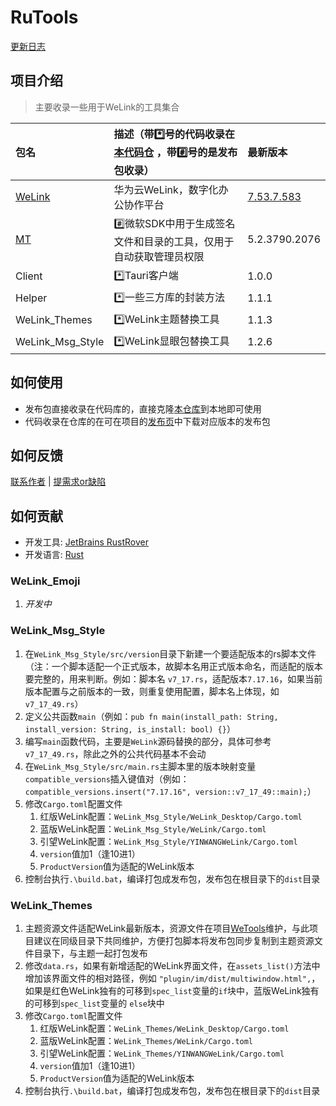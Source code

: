 # RuTools

[更新日志][ChangeLog]

[ChangeLog]: https://yequanrui.github.io/WeTools/welink/style-msg/changelog '点击跳转'

## 项目介绍

> 主要收录一些用于WeLink的工具集合

| 包名               | 描述（带*️⃣号的代码收录在[本代码仓][Repository] ，带#️⃣号的是发布包收录） | 最新版本                          |
|:-----------------|:------------------------------------------------|:------------------------------|
| [WeLink]         | 华为云WeLink，数字化办公协作平台                             | [7.53.7.583][WeLink-Download] |
| [MT]             | #️⃣微软SDK中用于生成签名文件和目录的工具，仅用于自动获取管理员权限            | 5.2.3790.2076                 |
| Client           | *️⃣Tauri客户端                                     | 1.0.0                         |
| Helper           | *️⃣一些三方库的封装方法                                   | 1.1.1                         |
| WeLink_Themes    | *️⃣WeLink主题替换工具                                 | 1.1.3                         |
| WeLink_Msg_Style | *️⃣WeLink显眼包替换工具                                | 1.2.6                         |

[MT]: https://learn.microsoft.com/zh-cn/windows/win32/sbscs/mt-exe '点击跳转'

[WeLink]: https://www.huaweicloud.com/product/welink '点击跳转'

[WeLink-Download]: https://static.hc-cdn.com/installpkg/WeLink_setup.exe '点击跳转'

## 如何使用

- 发布包直接收录在代码库的，直接克隆[本仓库][Repository]到本地即可使用
- 代码收录在仓库的在可在项目的[发布页][Release]中下载对应版本的发布包

[Repository]: https://github.com/yequanrui/RuTools '点击跳转'

[Release]: https://github.com/yequanrui/RuTools/releases '点击跳转'

## 如何反馈

[联系作者][Contacts] | [提需求or缺陷][Issue]

[Contacts]: mailto:yequanrui@qq.com '点击发送邮件'

[Issue]: https://github.com/yequanrui/RuTools/issues '点击跳转'

## 如何贡献

- 开发工具: [JetBrains RustRover](https://www.jetbrains.com/rust/)
- 开发语言: [Rust](https://www.rust-lang.org/)

### WeLink_Emoji

1. *开发中*

### WeLink_Msg_Style

1. 在`WeLink_Msg_Style/src/version`目录下新建一个要适配版本的rs脚本文件（注：一个脚本适配一个正式版本，故脚本名用正式版本命名，而适配的版本要完整的，用来判断。例如：脚本名
   `v7_17.rs`，适配版本`7.17.16`，如果当前版本配置与之前版本的一致，则重复使用配置，脚本名上体现，如`v7_17_49.rs`）
2. 定义公共函数`main`（例如：`pub fn main(install_path: String, install_version: String, is_install: bool) {}`）
3. 编写`main`函数代码，主要是`WeLink`源码替换的部分，具体可参考`v7_17_49.rs`，除此之外的公共代码基本不会动
4. 在`WeLink_Msg_Style/src/main.rs`主脚本里的版本映射变量`compatible_versions`插入键值对（例如：
   `compatible_versions.insert("7.17.16", version::v7_17_49::main);`）
5. 修改`Cargo.toml`配置文件
    1. 红版WeLink配置：`WeLink_Msg_Style/WeLink_Desktop/Cargo.toml`
    2. 蓝版WeLink配置：`WeLink_Msg_Style/WeLink/Cargo.toml`
    3. 引望WeLink配置：`WeLink_Msg_Style/YINWANGWeLink/Cargo.toml`
    4. `version`值加1（逢10进1）
    5. `ProductVersion`值为适配的WeLink版本
6. 控制台执行`.\build.bat`，编译打包成发布包，发布包在根目录下的`dist`目录

### WeLink_Themes

1. 主题资源文件适配WeLink最新版本，资源文件在项目[WeTools][WT-Repository]维护，与此项目建议在同级目录下共同维护，方便打包脚本将发布包同步复制到主题资源文件目录下，与主题一起打包发布
2. 修改`data.rs`，如果有新增适配的WeLink界面文件，在`assets_list()`方法中增加该界面文件的相对路径，例如
   `"plugin/im/dist/multiwindow.html",`，如果是红色WeLink独有的可移到`spec_list`变量的`if`块中，蓝版WeLink独有的可移到`spec_list`变量的
   `else`块中
3. 修改`Cargo.toml`配置文件
    1. 红版WeLink配置：`WeLink_Themes/WeLink_Desktop/Cargo.toml`
    2. 蓝版WeLink配置：`WeLink_Themes/WeLink/Cargo.toml`
    3. 引望WeLink配置：`WeLink_Themes/YINWANGWeLink/Cargo.toml`
    4. `version`值加1（逢10进1）
    5. `ProductVersion`值为适配的WeLink版本
4. 控制台执行`.\build.bat`，编译打包成发布包，发布包在根目录下的`dist`目录

[WT-Repository]: https://github.com/yequanrui/WeTools '点击跳转'
